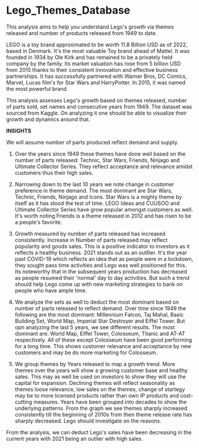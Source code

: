 # Lego_Themes_Database
This analysis aims to help you understand Lego's growth via themes released and number of products released from 1949 to date.

LEGO is a toy brand approximated to be worth 11.8 Billion USD as of 2022, based in Denmark.
It's the most valuable Toy brand ahead of Mattel.
It was founded in 1934 by Ole Kirk and has remained to be a privately held company by the family.
Its market valuation has rose from 5 billion USD from 2015 thanks to their consistent innovation and effective business partnerships.
It has successfully partnered with Warner Bros, DC Comics, Marvel, Lucas film's for Star Wars and HarryPotter.
In 2015, it was named the most powerful brand.

This analysis assesses Lego's growth based on themes released, number of parts sold, set names and consecutive years from 1949. The dataset was sourced from Kaggle.
On analyzing it one should be able to visualize their growth and dynamics around that.

**INSIGHTS**

We will assume number of parts produced reflect demand and supply.

1. Over the years since 1949 these themes have done well based on the number of parts released:
   Technic, Star Wars, Friends, Ninjago and Ultimate Collector Series.
   They reflect acceptance and relevance amidst customers thus their high sales.
   
2. Narrowing down to the last 10 years we note change in customer preference in theme demand.
   The most dominant are Star Wars, Technic, Friends, Ninjago and Icons.
   Star Wars is a mighty theme by itself as it has stood the test of time.
   LEGO Ideas and CUUSOO and Ultimate Collector Series have grow popular amongst customers as well.
   It's worth noting Friends is a theme released in 2012 and has risen to be a people's favorite.

3. Growth measured by number of parts released has increased consistently.
   Increase in Number of parts released may reflect popularity and goods sales.
   This is a positive indicator to investors as it reflects a healthy business.
   2021 stands out as an outllier. It's the year past COVID-19 which reflects an idea that as people were in a lockdown, they sought pass time activities and Lego was well positioned       for this.
   Its noteworthy that in the subsequent years production has decreased as people resumed their 'normal' day to day activities.
   But such a trend should help Lego come up with new marketing strategies to bank on people who have ample time.

4. We analyze the sets as well to deduct the most dominant based on number of parts released to reflect demand. Over time since 1949 the following are the most dominant:
   Millennium Falcon, Taj Mahal, Basic Building Set, World Map, Imperial Star Destroyer and Eiffel Tower.
   But opn analyzing the last 5 years, we see different results. The most dominant are:
   World Map,  Eiffel Tower, Colosseum, Titanic and AT-AT respectively. All of these except Colosseum have been good performing for a long time.
   This shows customer relevance and acceptance by new customers and may be do more marketing for Colosseum.

5. We group themes by Years released to map a growth trend. More themes over the years will show a growing customer base and healthy sales.
   This may as well be used on investors to show they will use the capital for expansion.
   Declining themes will reflect seasonality as themes loose relevance, low sales on the themes, change of startegy may be to more licensed products rather than own IP products and         cost-cutting measures.
   Years have been grouped into decades to show the underlying patterns.
   From the graph we see themes sharply increased consistently till the beginning of 2010s from then theme release rate has sharply decreased.
   Lego should investigate on the reasons.
   
  From the analysis, we can deduct Lego's sales have been decreasing in the current years with 2021 being an outlier with high sales.
   
   
   

